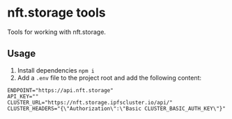 # nft.storage tools

Tools for working with nft.storage.

## Usage

1. Install dependencies `npm i`
1. Add a `.env` file to the project root and add the following content:

```
ENDPOINT="https://api.nft.storage"
API_KEY=""
CLUSTER_URL="https://nft.storage.ipfscluster.io/api/"
CLUSTER_HEADERS="{\"Authorization\":\"Basic CLUSTER_BASIC_AUTH_KEY\"}"
```
